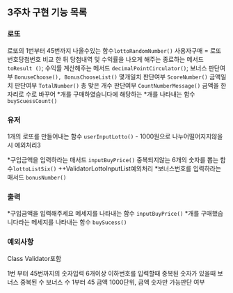 ## 3주차 구현 기능 목록


### 로또
로또의 1번부터 45번까지 나올수있는 함수`lottoRandomNumber()`
사용자구매 = 로또 번호당첨번호 비교 한 뒤 당첨내역 및 수익률을 나오게 해주는 종료하는 메서드	`toResult ()`;
수익률 계산해주는 메서드 `decimalPointCirculator()`;
보너스 판단여부 `BonuseChoose(), BonusChooseList()`
몇개일치 판단여부 `ScoreNumber()`
금액일치 판단여부 `TotalNumber()`
총 맞은 개수 판단여부 `CountNumberMessage()`
금액을 한자리로 수로 바꾸어 *개를 구매하였습니다에 해당하는 *개를 나타내는 함수 `buyScuessCount()`

### 유저
1개의 로또를 만들어내는 함수 `userInputLotto()` - 1000원으로 나누어떨어지지않을 시 예외처리3

*구입금액을 입력하라는 매서드 `inputBuyPrice()`
중복되지않는 6개의 숫자를 뽑는 함수`lottoListSix()` ++ValidatorLottoInputList예외처리
*보너스번호를 입력하라는 매서드 `bonusNumber()`

### 출력

*구입금액을 입력해주세요 메세지를 나타내는 함수 `inputBuyPrice()`
*개를 구매했습니다라는 메세지를 나타내는 함수 `buySucess()`


### 예외사항

Class Validator포함

1번 부터 45번까지의 숫자입력
6개이상 이하번호를 입력할때
중복된 숫자가 있을때 
보너스 중복된 수
보너스 수 1부터 45
금액 1000단위, 금액 숫자만 가능판단 여부
